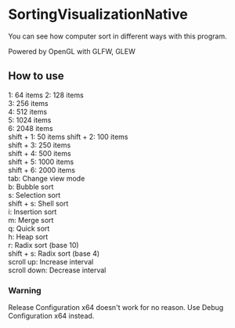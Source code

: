 # SortingVisualizationNative

You can see how computer sort in different ways with this program.

Powered by OpenGL with GLFW, GLEW

## How to use

1: 64 items
2: 128 items  
3: 256 items  
4: 512 items  
5: 1024 items  
6: 2048 items  
shift + 1: 50 items
shift + 2: 100 items  
shift + 3: 250 items  
shift + 4: 500 items  
shift + 5: 1000 items  
shift + 6: 2000 items  
tab: Change view mode  
b: Bubble sort  
s: Selection sort  
shift + s: Shell sort  
i: Insertion sort  
m: Merge sort  
q: Quick sort  
h: Heap sort  
r: Radix sort (base 10)  
shift + s: Radix sort (base 4)  
scroll up: Increase interval  
scroll down: Decrease interval  


### Warning

Release Configuration x64 doesn't work for no reason. Use Debug Configuration x64 instead.